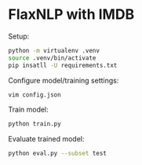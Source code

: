 # FlaxNLP with IMDB

Setup:

```bash
python -m virtualenv .venv
source .venv/bin/activate
pip insatll -U requirements.txt
```

Configure model/training settings:

```bash
vim config.json
```

Train model:

```bash
python train.py
```

Evaluate trained model:

```bash
python eval.py --subset test
```
